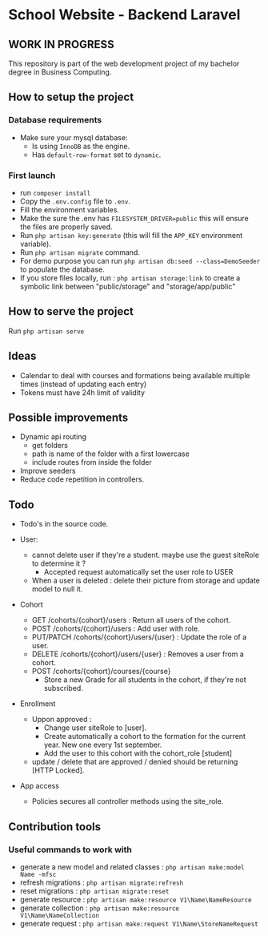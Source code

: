 # School Website - Backend Laravel

## WORK IN PROGRESS

This repository is part of the web development project of my bachelor degree in Business Computing.

## How to setup the project
### Database requirements
- Make sure your mysql database:
    - Is using `InnoDB` as the engine.
    - Has `default-row-format` set to `dynamic`.

### First launch
- run `composer install`
- Copy the `.env.config` file to `.env`.
- Fill the environment variables.
- Make the sure the .env has `FILESYSTEM_DRIVER=public` this will ensure the files are properly saved.
- Run `php artisan key:generate` (this will fill the `APP_KEY` environment variable).
- Run `php artisan migrate` command.
- For demo purpose you can run `php artisan db:seed --class=DemoSeeder` to populate the database.
- If you store files locally, run : `php artisan storage:link` to create a symbolic link between "public/storage" and "storage/app/public"

## How to serve the project
Run `php artisan serve`

## Ideas
- Calendar to deal with courses and formations being available multiple times (instead of updating each entry)
- Tokens must have 24h limit of validity

## Possible improvements
- Dynamic api routing
  - get folders
  - path is name of the folder with a first lowercase
  - include routes from inside the folder
- Improve seeders
- Reduce code repetition in controllers.

## Todo
- Todo's in the source code.
- User:
  - cannot delete user if they're a student. maybe use the guest siteRole to determine it ?
    - Accepted request automatically set the user role to USER 
  - When a user is deleted : delete their picture from storage and update model to null it.

- Cohort
  - GET /cohorts/{cohort}/users : Return all users of the cohort.
  - POST /cohorts/{cohort}/users : Add user with role.
  - PUT/PATCH /cohorts/{cohort}/users/{user} : Update the role of a user.
  - DELETE /cohorts/{cohort}/users/{user} : Removes a user from a cohort.
  - POST /cohorts/{cohort}/courses/{course}
    - Store a new Grade for all students in the cohort, if they're not subscribed.

- Enrollment
  - Uppon approved :
    - Change user siteRole to [user].
    - Create automatically a cohort to the formation for the current year. New one every 1st september.
    - Add the user to this cohort with the cohort_role [student]
  - update / delete that are approved / denied should be returning [HTTP Locked].

- App access
  - Policies secures all controller methods using the site_role.

## Contribution tools
### Useful commands to work with
- generate a new model and related classes : `php artisan make:model Name -mfsc`
- refresh migrations : `php artisan migrate:refresh`
- reset migrations : `php artisan migrate:reset`
- generate resource : `php artisan make:resource V1\Name\NameResource`
- generate collection : `php artisan make:resource V1\Name\NameCollection`
- generate request : `php artisan make:request V1\Name\StoreNameRequest`

